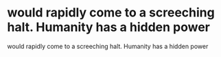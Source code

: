 # would rapidly come to a screeching halt. Humanity has a hidden power

would rapidly come to a screeching halt. Humanity has a hidden power